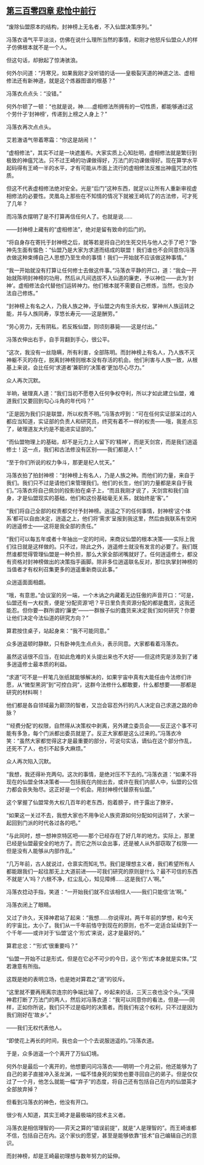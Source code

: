 ## [第三百零四章 悲怆中前行](https://www.xxbiquge.com/11_11207/9185919.html)


  “废除仙盟原本的结构，封神榜上无名者，不入仙盟决策序列。”

  冯落衣语气平平淡淡，仿佛在说什么理所当然的事情，和刚才他怒斥仙盟众人的样子仿佛根本就不是一个人。

  但这句话，却掀起了惊涛骇浪。

  何外尔问道：“月寒兄，如果我刚才没听错的话——皇极裂天道的神道之法、虚相修法还有新神道，就是这个炼器图谱的根基？”

  冯落衣点点头：“没错。”

  何外尔顿了一顿：“也就是说，神……虚相修法所拥有的一切性质，都能够通过这个劳什子‘封神榜’，传递到上榜之人身上？”

  冯落衣再次点点头。

  艾若澈语气带着寒霜：“你这是胡闹！”

  “虚相修法”，其实不过是一块遮羞布。大家实质上心知肚明，虚相修法就是繁衍到极致的神瘟咒法。只不过王崎的功课做得好，万法门的功课做得好。现在算学水平起码得有王崎一半的水平，才有可能从市面上流行的虚相修法反推出神瘟咒法的性质。

  但这不代表虚相修法绝对安全。光是“后门”这种东西，就足以让所有人重新审视虚相修法的必要性。灵凰岛上那些在不知情的情况下就被王崎坑了的古法修，可才死了几年？

  而冯落衣摆明了是不打算再信任何人了。也就是说……

  ——封神榜上藏有的“虚相修法”，绝对是留有致命的后门的。

  “将自身存在寄托于封神榜之后，就等若是将自己的生死交托与他人之手了吧？”卧神先生面有愠色：“仙盟乃是大家为求道而结成的联盟！我们谁也不会同意你冯落衣做这种束缚自己人思想乃至生命的事情！我们一开始就不应该做这种事情。”

  “我一开始就没有打算让任何修士去做这件事。”冯落衣平静的开口，道：“我会一开始就陈明封神榜的功用，然后从凡间选拔不入仙道的廉吏，予以神位——此为‘封神’。虚相修法会代替他们运转神力。他们根本就不需要自己修炼，当然，也没办法自己修炼。”

  “封神榜上有名之人，乃我人族之神，于仙盟之内有生杀大权，掌神州人族运转之能，并与人族同寿，享悠长寿元——这是酬劳。”

  “劳心劳力，无有阴私，若反叛仙盟，则顷刻暴毙——这是付出。”

  冯落衣伸出右手，自手背翻到手心，很公平。

  “这次，我没有一丝隐瞒，所有利害，全部陈明。而封神榜上有名人，乃人族不灭神躯不灭的存在，脱离封神榜则根本没有存活的机会。他们利害与人族一致，从根基上来说，会比任何‘求道者’兼职的‘决策者’更加尽心尽力。”

  众人再次沉默。

  半晌，破理真人道：“我们当初不愿卷入任何争权夺利，所以才如此建立仙盟，难道我们又要回到勾心斗角的年代吗？”

  “正是因为我们只是联盟，所以权责不明。”冯落衣哼到：“可在任何实证部呆过的人都应当知道，实证部的负责人和研究员，终究有着不一样的权责——哦，我差点忘了，破理道友大约是不能进实证部的。”

  “而仙盟物理上的基础，却不是元力上人留下的‘精神’，而是天剑宫，而是我们逍遥修士！这一点，我们和古法修没有区别——我们都是人！”

  “至于你们所说的权力争斗，那更是杞人忧天。”

  冯落衣拍了拍封神榜：“封神榜上有名人，乃是人族之神。而他们的力量，来自于我们。我们只不过是请他们来管理我们。他们的长生，他们的力量都是来自于我们。”冯落衣将自己佩剑的投影拍在桌子上，“而且我刚才说了，天剑宫和我们自身，才是仙盟现实的基础，他们和这份基础毫无关系，就始终是‘客’。”

  “我们将自己全部的权责都交付予封神榜。逍遥之下的任何事情，封神榜‘这个体系’都可以自由决定，逍遥之上，他们将‘需求’呈报到我这里，然后由我联系有空闲的逍遥修士——这将是我全部的责任。”

  “我们可以每五年或者十年抽出一定的时间，来商议仙盟的根本决策——实际上我们往日就是这样做的。只不过，除此之外，逍遥修士就没有发言的必要了。我们既然谁都觉得管理仙盟是一种负担，那么大家全部闭嘴就好了。任何逍遥修士，都没有资格对封神榜做出的决策指手画脚。除非多位逍遥联名反对，那位执掌封神榜的当值者才有权利召集更多的逍遥重新商议此事。”

  众逍遥面面相觑。

  “哦，有意思。”会议室的另一端，一个木讷之内藏着无边狂傲的声音开口：“可是，仙盟还有一大权责，便是‘分配资源’吧？平日里负责资源分配的都是蠢货，这我还能忍。但你要一群所谓的‘廉吏’——一群猴子似的蠢货来决定我们如何研究？你要让他们决定今法仙道的研究方向？”

  算君按住桌子，站起身来：“我不可能同意。”

  众多逍遥顿时静默，只有卧神先生点点头，表示同意。大家都看着冯落衣。

  虽然这话很不应当，在如此危难的关头提出来也不大好——但这终究是涉及到了诸多逍遥修士最本质的利益。

  “求道”可不是一杆笔几张纸就能够解决的，如果宇宙中真有大能任由今法修们许愿，从“微型黑洞”到“可控白洞”，这群今法修什么都敢要，什么都想要——那都是研究的材料啊！

  他们都是各自领域最为巅顶的智者，又岂会容忍外行的凡人决定自己求道之路的命脉？

  “‘经费分配’的权限，自然得从决策权中剥离，另外建立委员会——反正这个事不可能有多急，每个门派都出委员就是了。反正大家都是这么过来的。”冯落衣冷笑：“虽然大家都觉得这才是最重要的部分，可说句实话，谪仙在这个部分作乱，还死不了人，也引不起多大麻烦。”

  众人再次陷入沉默。

  “我想，我还得补充两句。这次的事情，是绝对压不下去的。”冯落衣道：“如果不将现在的仙盟全体决策者——包括我在内抛出去，或许在我们内部人中，仙盟的公信力都会丧失殆尽。这正好是一个机会。用封神榜代替原有仙盟。”

  这个掌握了仙盟常务大权几百年的老东西，抱着膀子，终于露出了獠牙。

  “如果这一关过不去，我想大家也不用争论人族资源如何分配如何运转了，大家一起回到门派的时代各过各的吧。”

  “与此同时，想一想神京特区吧——那个已经存在了好几年的地方。实际上，那里已经是仙盟最安全的地方了。而它之所以会出事，还是被人从外部窃取了权限——但是没有人能够从内部作乱。”

  “几万年前，古人就说过，仓禀实而知礼节。我们是理想主义者，我们希望所有人都能跟我们一起往那无上大道前进——可我们研究的原则是什么？最不可信的东西不就是‘人’吗？六根不净，红尘乱心，知见障缚……这是我们‘人’啊。”

  冯落衣捻动手指，笑道：“一开始我们就不应该相信人——我们只能信‘法’啊。”

  冯落衣闭上了眼睛。

  又过了许久，天择神君站了起来：“我想……你说得对。两千年前的梦想，和今天的宇宙比，太小了。我们从一千年前恪守到现在的原则，也不一定适合延续到下一个千年——或许对于‘仙盟’这个‘形式’来说，这才是最好的。”

  算君忿忿：“‘形式’很重要吗？”

  “仙盟一开始不过是形式，但是在它必不可少的今日，这个‘形式’本身就是实体。”艾若澈意有所指。

  这既是她的表明立场，也是她对算君之“道”的驳斥。

  “这里就不要再用离宗连宗的争端比喻了。吵起来的话，三天三夜也没个头。”天择神君打断了万法门的两人，然后对冯落衣道：“我可以同意你的看法，但是——同样，正如你所说，我们只不过是临时的决策者。而我们有这个权利，只不过是因为我们刚好在‘故乡’。”

  ——我们无权代表他人。

  “即使花上再长的时间，我也会一个个去说服逍遥的。”冯落衣道。

  于是，众多逍遥一个个离开了万仙幻境。

  何外尔是最后一个离开的，他想要问问冯落衣——明明一个月之前，他还能够为了自己的弟子直接冲入圣龙渊，一幅不惜身死的架势也要寻回自己的弟子。但是仅仅过了一个月，他怎么就能一幅“弃子”的态度，将自己还有包括自己在内的仙盟英才全部放弃掉？

  但看到冯落衣的神色，他没有开口。

  很少有人知道，其实王崎才是最极端的技术主义者。

  冯落衣是相信理智的——弈天之算的“错误前提”，就是“人是理智的”。而王崎谁都不信，包括自己在内。这个家伙的愿望，甚至是能够依靠“技术”自己编辑自己的意识。

  而封神榜，却是王崎最初理想与数年努力的延伸。
